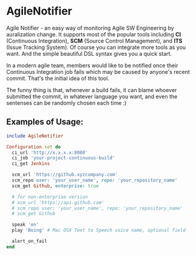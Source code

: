 AgileNotifier
=============

Agile Notifier - an easy way of monitoring Agile SW Engineering by auralization change.  It supports most of the popular tools including **CI** (Continuous Integration), **SCM** (Source Control Management), and **ITS** (Issue Tracking System).  Of course you can integrate more tools as you want.  And the simple beautiful DSL syntax gives you a quick start.

In a modern agile team, members would like to be notified once their Continuous Integration job fails which may be caused by anyone's recent commit.  That's the initial idea of this tool.

The funny thing is that, whenever a build fails, it can blame whoever submitted the commit, in whatever language you want, and even the sentenses can be randomly chosen each time :)

## Examples of Usage:
```ruby
include AgileNotifier

Configuration.set do
  ci_url 'http://x.x.x.x:8080'
  ci_job 'your-project-continuous-build'
  ci_get Jenkins

  scm_url 'https://github.xyzcompany.com'
  scm_repo user: 'your_user_name', repo: 'your_repository_name'
  scm_get Github, enterprise: true

  # for non-enterprise version
  # scm_url 'https://api.github.com'
  # scm_repo user: 'your_user_name', repo: 'your_repository_name'
  # scm_get Github

  speak 'en'
  play 'Boing' # Mac OSX Text to Speech voice name, optional field

  alert_on_fail
end
```
